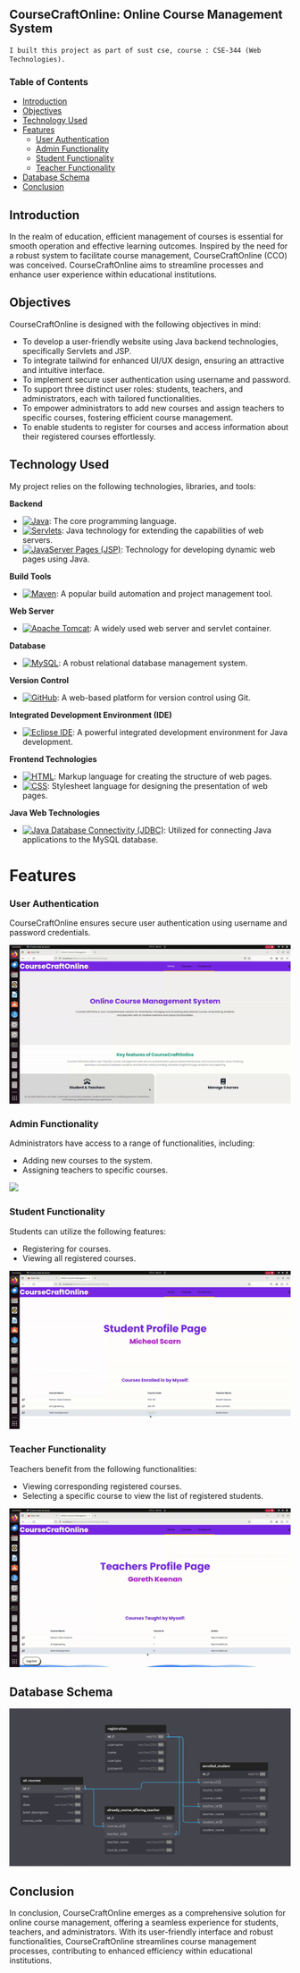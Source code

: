 ## CourseCraftOnline: Online Course Management System
```
I built this project as part of sust cse, course : CSE-344 (Web Technologies).
```
### Table of Contents

- [Introduction](#introduction)
- [Objectives](#objectives)
- [Technology Used](#technology-used)
- [Features](#features)
  - [User Authentication](#user-authentication)
  - [Admin Functionality](#admin-functionality)
  - [Student Functionality](#student-functionality)
  - [Teacher Functionality](#teacher-functionality)
- [Database Schema](#database-schema)
- [Conclusion](#conclusion)

## Introduction

In the realm of education, efficient management of courses is essential for smooth operation and effective learning outcomes. Inspired by the need for a robust system to facilitate course management, CourseCraftOnline (CCO) was conceived. CourseCraftOnline aims to streamline processes and enhance user experience within educational institutions.

## Objectives

CourseCraftOnline is designed with the following objectives in mind:

- To develop a user-friendly website using Java backend technologies, specifically Servlets and JSP.
- To integrate tailwind for enhanced UI/UX design, ensuring an attractive and intuitive interface.
- To implement secure user authentication using username and password.
- To support three distinct user roles: students, teachers, and administrators, each with tailored functionalities.
- To empower administrators to add new courses and assign teachers to specific courses, fostering efficient course management.
- To enable students to register for courses and access information about their registered courses effortlessly.


## Technology Used

My project relies on the following technologies, libraries, and tools:

**Backend**
- [![Java](https://img.shields.io/badge/Java-%23ED8B00.svg?&style=for-the-badge&logo=java&logoColor=white)](https://www.java.com): The core programming language.
- [![Servlets](https://img.shields.io/badge/Servlets-%23D33222.svg?&style=for-the-badge&logo=java&logoColor=white)](https://javaee.github.io/servlet-spec/): Java technology for extending the capabilities of web servers.
- [![JavaServer Pages (JSP)](https://img.shields.io/badge/JSP-%23FFA500.svg?&style=for-the-badge&logo=java&logoColor=white)](https://javaee.github.io/jsp-spec/): Technology for developing dynamic web pages using Java.

**Build Tools**
- [![Maven](https://img.shields.io/badge/Maven-%23C71A36.svg?&style=for-the-badge&logo=apache-maven&logoColor=white)](https://maven.apache.org): A popular build automation and project management tool.

**Web Server**
- [![Apache Tomcat](https://img.shields.io/badge/Apache_Tomcat-%23F8DC75.svg?&style=for-the-badge&logo=apache-tomcat&logoColor=black)](http://tomcat.apache.org): A widely used web server and servlet container.

**Database**
- [![MySQL](https://img.shields.io/badge/MySQL-%234479A1.svg?&style=for-the-badge&logo=mysql&logoColor=white)](https://www.mysql.com): A robust relational database management system.

**Version Control**
- [![GitHub](https://img.shields.io/badge/GitHub-%23121011.svg?&style=for-the-badge&logo=github&logoColor=white)](https://github.com): A web-based platform for version control using Git.

**Integrated Development Environment (IDE)**
- [![Eclipse IDE](https://img.shields.io/badge/Eclipse_IDE-%23000000.svg?&style=for-the-badge&logo=eclipse&logoColor=white)](https://www.eclipse.org/ide/): A powerful integrated development environment for Java development.

**Frontend Technologies**
- [![HTML](https://img.shields.io/badge/HTML-%23E44D26.svg?&style=for-the-badge&logo=html5&logoColor=white)](https://developer.mozilla.org/en-US/docs/Web/HTML): Markup language for creating the structure of web pages.
- [![CSS](https://img.shields.io/badge/CSS-%231572B6.svg?&style=for-the-badge&logo=css3&logoColor=white)](https://developer.mozilla.org/en-US/docs/Web/CSS): Stylesheet language for designing the presentation of web pages.

**Java Web Technologies**
- [![Java Database Connectivity (JDBC)](https://img.shields.io/badge/JDBC-%23EA5E00.svg?&style=for-the-badge&logo=java&logoColor=white)](https://docs.oracle.com/en/java/javase/14/docs/api/java.sql/java/sql/package-summary.html): Utilized for connecting Java applications to the MySQL database.


# Features

### User Authentication

CourseCraftOnline ensures secure user authentication using username and password credentials.

<img src="authorization.gif">

### Admin Functionality

Administrators have access to a range of functionalities, including:

- Adding new courses to the system.
- Assigning teachers to specific courses.

<img src="admin1.gif">

### Student Functionality

Students can utilize the following features:

- Registering for courses.
- Viewing all registered courses.

<img src="student.gif">

### Teacher Functionality

Teachers benefit from the following functionalities:

- Viewing corresponding registered courses.
- Selecting a specific course to view the list of registered students.

<img src="teacher.gif">

## Database Schema

<img src = "database.jpeg">

## Conclusion

In conclusion, CourseCraftOnline emerges as a comprehensive solution for online course management, offering a seamless experience for students, teachers, and administrators. With its user-friendly interface and robust functionalities, CourseCraftOnline streamlines course management processes, contributing to enhanced efficiency within educational institutions.
